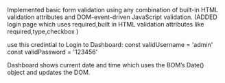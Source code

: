 Implemented basic form validation using any combination of built-in HTML validation attributes and DOM-event-driven JavaScript validation.
(ADDED login page which uses required,built in HTML validation attributes like required,type,checkbox )

use this credintial to Login to Dashboard:
  const validUsername = 'admin'
  const validPassword = '123456'

Dashboard shows current date and time which uses the BOM’s Date() object and updates the DOM.
